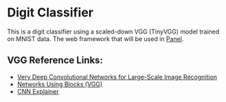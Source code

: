 # Digit Classifier 
This is a digit classifier using a scaled-down VGG (TinyVGG) model trained on MNIST data. The web framework that will be used in [Panel](https://panel.holoviz.org/).

## VGG Reference Links:
- [Very Deep Convolutional Networks for Large-Scale Image Recognition](https://arxiv.org/pdf/1409.1556)
- [Networks Using Blocks (VGG)](https://d2l.ai/chapter_convolutional-modern/vgg.html)
- [CNN Explainer](https://poloclub.github.io/cnn-explainer/)
